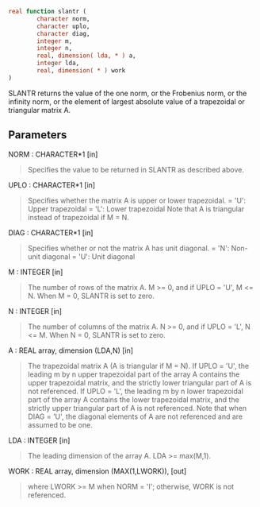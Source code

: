 ```fortran
real function slantr (
		character norm,
		character uplo,
		character diag,
		integer m,
		integer n,
		real, dimension( lda, * ) a,
		integer lda,
		real, dimension( * ) work
)
```

SLANTR  returns the value of the one norm,  or the Frobenius norm, or
the  infinity norm,  or the  element of  largest absolute value  of a
trapezoidal or triangular matrix A.

## Parameters
NORM : CHARACTER*1 [in]
> Specifies the value to be returned in SLANTR as described
> above.

UPLO : CHARACTER*1 [in]
> Specifies whether the matrix A is upper or lower trapezoidal.
> = 'U':  Upper trapezoidal
> = 'L':  Lower trapezoidal
> Note that A is triangular instead of trapezoidal if M = N.

DIAG : CHARACTER*1 [in]
> Specifies whether or not the matrix A has unit diagonal.
> = 'N':  Non-unit diagonal
> = 'U':  Unit diagonal

M : INTEGER [in]
> The number of rows of the matrix A.  M >= 0, and if
> UPLO = 'U', M <= N.  When M = 0, SLANTR is set to zero.

N : INTEGER [in]
> The number of columns of the matrix A.  N >= 0, and if
> UPLO = 'L', N <= M.  When N = 0, SLANTR is set to zero.

A : REAL array, dimension (LDA,N) [in]
> The trapezoidal matrix A (A is triangular if M = N).
> If UPLO = 'U', the leading m by n upper trapezoidal part of
> the array A contains the upper trapezoidal matrix, and the
> strictly lower triangular part of A is not referenced.
> If UPLO = 'L', the leading m by n lower trapezoidal part of
> the array A contains the lower trapezoidal matrix, and the
> strictly upper triangular part of A is not referenced.  Note
> that when DIAG = 'U', the diagonal elements of A are not
> referenced and are assumed to be one.

LDA : INTEGER [in]
> The leading dimension of the array A.  LDA >= max(M,1).

WORK : REAL array, dimension (MAX(1,LWORK)), [out]
> where LWORK >= M when NORM = 'I'; otherwise, WORK is not
> referenced.
